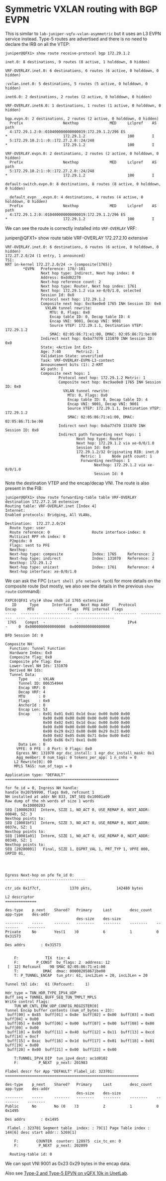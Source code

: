 # Symmetric VXLAN routing with BGP EVPN

This is similar to `lab-juniper-vqfx-vxlan-asymmetric` but it uses an
L3 EVPN service instead. Type-5 routes are advertised and there is no
need to declare the IRB on all the VTEP:

    juniper@QFX1> show route receive-protocol bgp 172.29.1.2
    
    inet.0: 8 destinations, 9 routes (8 active, 1 holddown, 0 hidden)
    
    VRF-OVERLAY.inet.0: 6 destinations, 6 routes (6 active, 0 holddown, 0 hidden)
    
    :vxlan.inet.0: 5 destinations, 5 routes (5 active, 0 holddown, 0 hidden)
    
    inet6.0: 2 destinations, 2 routes (2 active, 0 holddown, 0 hidden)
    
    VRF-OVERLAY.inet6.0: 1 destinations, 1 routes (1 active, 0 holddown, 0 hidden)
    
    bgp.evpn.0: 2 destinations, 2 routes (2 active, 0 holddown, 0 hidden)
      Prefix                  Nexthop              MED     Lclpref    AS path
      4:172.29.1.2:0::010400000000000019:172.29.1.2/296 ES
    *                         172.29.1.2                   100        I
      5:172.29.10.2:1::0::172.27.2.0::24/248
    *                         172.29.1.2                   100        I
    
    VRF-OVERLAY.evpn.0: 2 destinations, 2 routes (2 active, 0 holddown, 0 hidden)
      Prefix                  Nexthop              MED     Lclpref    AS path
      5:172.29.10.2:1::0::172.27.2.0::24/248
    *                         172.29.1.2                   100        I
    
    default-switch.evpn.0: 8 destinations, 8 routes (8 active, 0 holddown, 0 hidden)
    
    __default_evpn__.evpn.0: 4 destinations, 4 routes (4 active, 0 holddown, 0 hidden)
      Prefix                  Nexthop              MED     Lclpref    AS path
      4:172.29.1.2:0::010400000000000019:172.29.1.2/296 ES
    *                         172.29.1.2                   100        I

We can see the route is correctly installed into `VRF-OVERLAY` VRF:

juniper@QFX1> show route table VRF-OVERLAY 172.27.2.10 extensive

    VRF-OVERLAY.inet.0: 6 destinations, 6 routes (6 active, 0 holddown, 0 hidden)
    172.27.2.0/24 (1 entry, 1 announced)
    TSI:
    KRT in-kernel 172.27.2.0/24 -> {composite(1765)}
            *EVPN   Preference: 170/-101
                    Next hop type: Indirect, Next hop index: 0
                    Address: 0xdd02270
                    Next-hop reference count: 2
                    Next hop type: Router, Next hop index: 1761
                    Next hop: 172.29.1.2 via xe-0/0/1.0, selected
                    Session Id: 0x0
                    Protocol next hop: 172.29.1.2
                    Composite next hop: 0xc9ae0e0 1765 INH Session ID: 0x0
                      VXLAN tunnel rewrite:
                        MTU: 0, Flags: 0x0
                        Encap table ID: 0, Decap table ID: 4
                        Encap VNI: 9001, Decap VNI: 9001
                        Source VTEP: 172.29.1.1, Destination VTEP: 172.29.1.2
                        SMAC: 02:05:86:71:e1:00, DMAC: 02:05:86:71:be:00
                    Indirect next hop: 0xba77d70 131070 INH Session ID: 0x0
                    State: <Active Int Ext>
                    Age: 7:40       Metric2: 1
                    Validation State: unverified
                    Task: VRF-OVERLAY-EVPN-L3-context
                    Announcement bits (1): 2-KRT
                    AS path: I
                    Composite next hops: 1
                            Protocol next hop: 172.29.1.2 Metric: 1
                            Composite next hop: 0xc9ae0e0 1765 INH Session ID: 0x0
                              VXLAN tunnel rewrite:
                                MTU: 0, Flags: 0x0
                                Encap table ID: 0, Decap table ID: 4
                                Encap VNI: 9001, Decap VNI: 9001
                                Source VTEP: 172.29.1.1, Destination VTEP: 172.29.1.2
                                SMAC: 02:05:86:71:e1:00, DMAC: 02:05:86:71:be:00
                            Indirect next hop: 0xba77d70 131070 INH Session ID: 0x0
                            Indirect path forwarding next hops: 1
                                    Next hop type: Router
                                    Next hop: 172.29.1.2 via xe-0/0/1.0
                                    Session Id: 0x0
                                    172.29.1.2/32 Originating RIB: inet.0
                                      Metric: 1     Node path count: 1
                                      Forwarding nexthops: 1
                                            Nexthop: 172.29.1.2 via xe-0/0/1.0
                                            Session Id: 0

Note the destination VTEP and the encap/decap VNI. The route is also
present in the FIB:

    juniper@QFX1> show route forwarding-table table VRF-OVERLAY destination 172.27.2.10 extensive
    Routing table: VRF-OVERLAY.inet [Index 4]
    Internet:
    Enabled protocols: Bridging, All VLANs,
    
    Destination:  172.27.2.0/24
      Route type: user
      Route reference: 0                   Route interface-index: 0
      Multicast RPF nh index: 0
      P2mpidx: 0
      Flags: sent to PFE
      Nexthop:
      Next-hop type: composite             Index: 1765     Reference: 2
      Next-hop type: indirect              Index: 131070   Reference: 2
      Nexthop: 172.29.1.2
      Next-hop type: unicast               Index: 1761     Reference: 4
      Next-hop interface: xe-0/0/1.0

We can ask the FPC (`start shell pfe network fpc0`) for more details
on the composite route (but mostly, we also see the details in the
previous `show route` command):

    FXPC0(QFX1 vty)# show nhdb id 1765 extensive
       ID      Type      Interface    Next Hop Addr    Protocol       Encap     MTU               Flags  PFE internal Flags
    -----  --------  -------------  ---------------  ----------  ------------  ----  ------------------  ------------------
     1765    Compst  -              -                      IPv4             -     0  0x0000000000000000  0x0000000000000000
    
    BFD Session Id: 0
    
    Composite NH:
      Function: Tunnel Function
      Hardware Index: 0x0
      Composite flag: 0x0
      Composite pfe flag: 0xe
      Lower-level NH Ids: 131070
      Derived NH Ids:
      Tunnel Data:
          Type     : VXLAN
          Tunnel ID: 806354944
          Encap VRF: 0
          Decap VRF: 4
          MTU      : 0
          Flags    : 0x0
          AnchorId : 0
          Encap Len: 53
          Encap    : 0x01 0x01 0x01 0x1d 0xac 0x00 0x00 0x00
                     0x00 0x00 0x00 0x00 0x00 0x00 0x00 0x00
                     0x00 0x02 0x01 0x1d 0xac 0x00 0x00 0x00
                     0x00 0x00 0x00 0x00 0x00 0x00 0x00 0x00
                     0x00 0x29 0x23 0x00 0x00 0x29 0x23 0x00
                     0x00 0x02 0x05 0x86 0x71 0xbe 0x00 0x02
                     0x05 0x86 0x71 0xe1 0x00
          Data Len : 0
         VPFE: 0 PFE : 0 Port: 0 Flags: 0x0
         Egress_NH: 131070 egr_dsc_install: 1 egr_dsc_install_mask: 0x1
         Agg_member: 0 num_tags: 0 tokens_per_app: 1 n_cnhs = 0
        L2 Rewrite[0]: 00
        MPLS TAGS: num_of_tags = 0
    
    Application type: "DEFAULT"
    ===================================================
    
    for fe_id = 0, Ingress NH handle:
    handle 0x207b9990, flags 0x0, refcount 1
    NH installed at addr NH 833, INT_SEQ 0x10001a09
    Raw dump of the nh words of size 1 words
            0x10000203
    SEQ [10000203]  Interm, SIZE 1, NO_ACT 0, USE_REMAP 0, NEXT_ADDR: 00040, SZ: 3
    Nexthop points to:
    SEQ [10001bf1]  Interm, SIZE 3, NO_ACT 0, USE_REMAP 0, NEXT_ADDR: 0037e, SZ: 1
    Nexthop points to:
    SEQ [10001a01]  Interm, SIZE 1, NO_ACT 0, USE_REMAP 0, NEXT_ADDR: 00340, SZ: 1
    Nexthop points to:
    SEQ [20280001]   Final, SIZE 1, EGPRT_VAL 1, PRT_TYP 1, VPFE 000, GRPID 01,
    
    
    
    
    Egress Next-hop on pfe fe_id 0:
    ------------------------------------
    
    ctr_idx 0x1f7cf,             1370 pkts,           142480 bytes
    
    L2 descriptor
    ==============
    
    des-type    p_next    Shared?   Primary     Last        desc_count  app-type    des-addr
                                    des-size    des-size
    --------    -----     -------   --------    --------    --------    --------    --------
    Private     No        Yes(1    )0           6           1           0           0x31573
    
    Des addrs       : 0x31573
    
    
        F:            TIX  tix: 4
        F:        P_CONST  bv_flags: 2  address: 12
     [  12] Refcount    98 SMAC 02:05:86:71:e1:00
        T:           DMAC  dmac: 000002058671be00
        T: P_TUNNEL_ENCAP  tun_ptr: 61, incL2Len = 20, incL3Len = 20
    
    Tunnel tbl idx:   61 (Refcount:     1)
    
    Hdr_type = TUN_HDR_TYPE_IPV4_UDP
    Buff_seq = TUNNEL_BUFF_SEQ_TUN_TMPLT_MPLS
    Write control Flags:
        TUN_WR_CNTL_ERW_UDP_CONFIG_REGISTER[0]
    Tunnel Encap buffer contents (num_of_bytes = 23):
     buff[00] = 0x85  buff[01] = 0x8e  buff[02] = 0x00  buff[03] = 0x45  buff[04] = 0x00
     buff[05] = 0x00  buff[06] = 0x00  buff[07] = 0x00  buff[08] = 0x00  buff[09] = 0x00
     buff[10] = 0x00  buff[11] = 0x40  buff[12] = 0x11  buff[13] = 0xcd  buff[14] = 0xcf
     buff[15] = 0xac  buff[16] = 0x1d  buff[17] = 0x01  buff[18] = 0x01  buff[19] = 0x00
     buff[20] = 0x00  buff[21] = 0x00  buff[22] = 0x00
    
        T:TUNNEL_IPV4_DIP  tun_ipv4_dest: ac1d0102
        F:         P_NEXT  p_next: 201983
    
    Flabel descr for App "DEFAULT" Flabel_id: 323701:
    ============================================================
    
    des-type    p_next    Shared?   Primary     Last        desc_count  app-type    des-addr
                                    des-size    des-size
    --------    -----     -------   --------    --------    --------    --------    --------
    Public      No        No (0    )3           2           1           0           0x1495
    
    Des addrs       : 0x1495
    
     Flabel : 323701 Segment table  index: : 79[1] Page Table index : 144[6] desc start addr:: 5269[1]
    
        F:        COUNTER  counter: 128975  cix_tc_en: 0
        F:         P_NEXT  p_next: 202099
    
      Routing-table id: 0

We can spot VNI 9001 as 0x23 0x29 bytes in the encap data.

Also see [Type-2 and Type-5 EPVN on vQFX 10k in UnetLab][1].

[1]: https://networkop.co.uk/blog/2016/10/26/qfx-unl/
